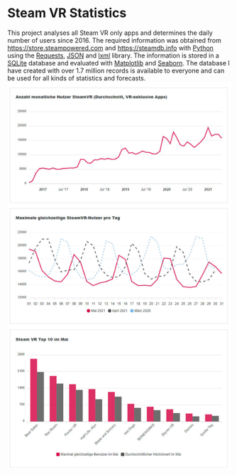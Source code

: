 # Steam VR Statistics
This project analyses all Steam VR only apps and determines the daily number of users since 2016. The required information was obtained from https://store.steampowered.com and https://steamdb.info with [Python](https://www.python.org/ "Python") using the [Requests](https://requests.readthedocs.io/en/master/# "Requests"), [JSON](https://docs.python.org/3/library/json.html "JSON") and [lxml](https://lxml.de/ "lxml") library. The information is stored in a [SQLite](https://www.sqlite.org/index.html "SQLite") database and evaluated with [Matplotlib](https://matplotlib.org/3.1.1/index.html# "Matplotlib") and [Seaborn](https://seaborn.pydata.org/# "Seaborn"). The database I have created with over 1.7 million records is available to everyone and can be used for all kinds of statistics and forecasts.
<img src="/images/charts.jpg">
